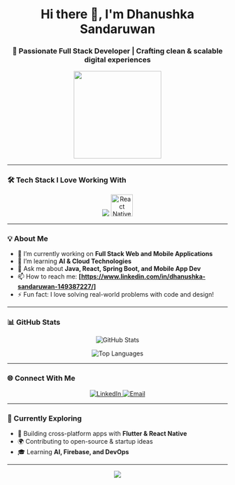 <h1 align="center">Hi there 👋, I'm Dhanushka Sandaruwan</h1>
<h3 align="center">🚀 Passionate Full Stack Developer | Crafting clean & scalable digital experiences</h3>

<p align="center">
  <img src="https://media.giphy.com/media/du3J3cXyzhj75IOgvA/giphy.gif" width="200" />
</p>

---

### 🛠️ Tech Stack I Love Working With

<p align="center">
  <img src="https://skillicons.dev/icons?i=c,java,javascript,typescript,react,html,css,tailwind,nodejs,spring,dart,mysql,figma,git" />
  <img src="https://cdn.worldvectorlogo.com/logos/react-native-1.svg" alt="React Native" height="50"/>
</p>

---

### 💡 About Me

- 🔭 I’m currently working on **Full Stack Web and Mobile Applications**
- 🌱 I’m learning **AI & Cloud Technologies**
- 💬 Ask me about **Java, React, Spring Boot, and Mobile App Dev**
- 📫 How to reach me: **[https://www.linkedin.com/in/dhanushka-sandaruwan-149387227/]**
- ⚡ Fun fact: I love solving real-world problems with code and design!

---

### 📊 GitHub Stats

<p align="center">
  <img src="https://github-readme-stats.vercel.app/api?username=DhanushkaSa&show_icons=true&theme=tokyonight" alt="GitHub Stats" />
</p>

<p align="center">
  <img src="https://github-readme-stats.vercel.app/api/top-langs/?username=DhanushkaSa&layout=compact&theme=tokyonight" alt="Top Languages" />
</p>

---

### 🌐 Connect With Me

<p align="center">
  <a href="https://www.linkedin.com/in/dhanushka-sandaruwan-149387227/" target="_blank">
    <img alt="LinkedIn" src="https://img.shields.io/badge/LinkedIn-blue?style=for-the-badge&logo=linkedin&logoColor=white" />
  </a>
  <a href="mailto:dhanushkaSa45@gmail.com">
    <img alt="Email" src="https://img.shields.io/badge/Email-Dhanushka-red?style=for-the-badge&logo=gmail&logoColor=white" />
  </a>
</p>

---

### 🧠 Currently Exploring

- 📱 Building cross-platform apps with **Flutter & React Native**
- 🌍 Contributing to open-source & startup ideas
- 🎓 Learning **AI, Firebase, and DevOps**

---

<p align="center">
  <img src="https://capsule-render.vercel.app/api?type=waving&color=0:36D1DC,100:5B86E5&height=150&section=footer" />
</p>
